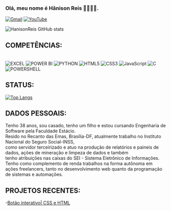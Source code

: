 ### Olá, meu nome é Hânison Reis 🖐🏾🖖🏾.
[![Gmail](https://img.shields.io/badge/Gmail-D14836?style=for-the-badge&logo=gmail&logoColor=white)](dsdevtech@gmail.com)
[![YouTube](https://img.shields.io/badge/YouTube-FF0000?style=for-the-badge&logo=youtube&logoColor=white)](https://www.youtube.com/@devtechbrasil-f3f)

![HanisonReis GitHub stats](https://github-readme-stats.vercel.app/api?username=HanisonReis&show_icons=true&theme=midnight-purple)

## COMPETÊNCIAS:

<div style="display: inline_block"><br/>
<img align="center" alt="EXCEL" src="https://img.shields.io/badge/Microsoft_Excel-217346?style=for-the-badge&logo=microsoft-excel&logoColor=white"/>
<img align="center" alt="POWER BI" src="https://img.shields.io/badge/PowerBI-F2C811?style=for-the-badge&logo=Power%20BI&"/>
<img align="center" alt="PYTHON" src="https://img.shields.io/badge/Python-FFD43B?style=for-the-badge&logo=python&logoColor=blue"/>
<img align="center" alt="HTML5" src="https://img.shields.io/badge/HTML5-E34F26?style=for-the-badge&logo=html5&logoColor=white"/>
<img align="center" alt="CSS3" src="https://img.shields.io/badge/CSS3-1572B6?style=for-the-badge&logo=css3&logoColor=white"/>
<img align="center" alt="JavaScript" src="https://img.shields.io/badge/JavaScript-323330?style=for-the-badge&logo=javascript&logoColor=F7DF1E"/>
<img align="center" alt="C" src="https://img.shields.io/badge/C-00599C?style=for-the-badge&logo=c&logoColor=white"/>
<img align="center" alt="POWERSHELL" src="https://img.shields.io/badge/powershell-5391FE?style=for-the-badge&logo=powershell&logoColor=white"/>
</div>

## STATUS:
[![Top Langs](https://github-readme-stats.vercel.app/api/top-langs/?username=HanisonReis)](https://github.com/HanisonReis/github-readme-stats)


## DADOS PESSOAIS:
Tenho 38 anos, sou casado, tenho um filho e estou cursando Engenharia de Software pela Faculdade Estácio.<br>
Resido no Recanto das Emas, Brasília-DF, atualmente trabalho no Instituto Nacional do Seguro Social-INSS,<br>
como servidor terceirizado e atuo na produção de relatórios e paineis de dados, ações de mineração e limpeza de dados e também<br>
tenho atribuições nas caixas do SEI - Sistema Eletrônico de Informações.<br>
Tenho como complemento de renda trabalhos na forma autônoma em ações freelancers, tanto no desenvolvimento web quanto da programação de sistemas e automações.

## PROJETOS RECENTES:
-[Botão interativo| CSS e HTML](https://www.youtube.com/watch?v=hk_k87JyWC0)
